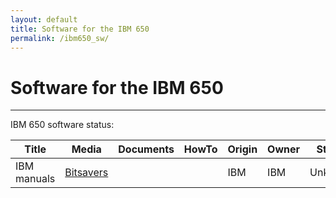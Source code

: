 ```yaml
---
layout: default
title: Software for the IBM 650
permalink: /ibm650_sw/
---
```


# Software for the IBM 650

---

IBM 650 software status:

| Title   | Media                                                | Documents | HowTo | Origin | Owner | Status                                |
| ------- | ---------------------------------------------------- | --------- | ----- | ------ | ----- | ------------------------------------- |
| IBM manuals  | [Bitsavers](http://bitsavers.org/pdf/ibm/650/)    |           |       | IBM    | IBM   | Unknown |

